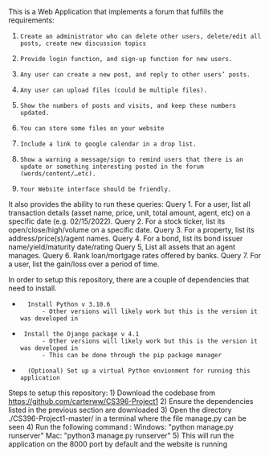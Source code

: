 This is a Web Application that implements a forum that fulfills the requirements:
1.     Create an administrator who can delete other users, delete/edit all posts, create new discussion topics
2.     Provide login function, and sign-up function for new users.
3.     Any user can create a new post, and reply to other users’ posts.
4.     Any user can upload files (could be multiple files).  
5.     Show the numbers of posts and visits, and keep these numbers updated. 
6.     You can store some files on your website
7.     Include a link to google calendar in a drop list.
8.     Show a warning a message/sign to remind users that there is an update or something interesting posted in the forum (words/content/…etc).
9.     Your Website interface should be friendly.

It also provides the ability to run these queries:
Query 1. For a user, list all transaction details (asset name, price, unit, total amount, agent, etc) on a specific date (e.g. 02/15/2022).
Query 2. For a stock ticker, list its open/close/high/volume on a specific date. 
Query 3. For a property, list its address/price(s)/agent names. 
Query 4. For a bond, list its bond issuer name/yield/maturity date/rating
Query 5, List all assets that an agent manages.
Query 6. Rank loan/mortgage rates offered by banks.
Query 7. For a user, list the gain/loss over a period of time. 

In order to setup this repository, there are a couple of dependencies that need to install.
-       Install Python v 3.10.6 
            - Other versions will likely work but this is the version it was developed in
-      Install the Django package v 4.1
            - Other versions will likely work but this is the version it was developed in
            - This can be done through the pip package manager
-       (Optional) Set up a virtual Python envionment for running this application

Steps to setup this repository:
    1) Download the codebase from https://github.com/carterww/CS396-Project1
    2) Ensure the dependencies listed in the previous section are downloaded
    3) Open the directory ./CS396-Project1-master/ in a terminal where the file manage.py can be seen
    4) Run the following command :
        Windows: "python manage.py runserver"
        Mac: "python3 manage.py runserver"
    5) This will run the application on the 8000 port by default and the website is running